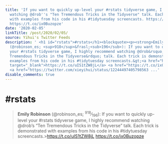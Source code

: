 ```yaml
---
title: 'If you want to quickly up-level your #rstats tidyverse game, I highly recommend
  watching @drob''s "Ten Tremendous Tricks in the Tidyverse" talk. Each trick is demonstrated
  with examples from his code in his #tidytuesday screencasts. https://t.co/uIS1tZW8jL
  https://t.co/ix0Buzopze'
date: '2020-02-05'
linkTitle: /post/2020/02/05/
source: Yihui's Twitter Feeds
description: ' <h1 id="rstats">#rstats</h1><blockquote><p><strong>Emily Robinson</strong>
  (@robinson_es; <sup>918</sup>&frasl;<sub>196</sub>): If you want to quickly up-level
  your #rstats tidyverse game, I highly recommend watching @drob&rsquo;s &ldquo;Ten
  Tremendous Tricks in the Tidyverse&rdquo; talk. Each trick is demonstrated with
  examples from his code in his #tidytuesday screencasts.&gt;<a href="https://t.co/uIS1tZW8jL"
  target="_blank">https://t.co/uIS1tZW8jL</a> <a href="https://t.co/ix0Buzopze" target="_blank">https://t.co/ix0Buzopze</a>
  <a href="https://twitter.com/xieyihui/status/12244497405798563 ...'
disable_comments: true
---
```

 <h1 id="rstats">#rstats</h1><blockquote><p><strong>Emily Robinson</strong> (@robinson_es; <sup>918</sup>&frasl;<sub>196</sub>): If you want to quickly up-level your #rstats tidyverse game, I highly recommend watching @drob&rsquo;s &ldquo;Ten Tremendous Tricks in the Tidyverse&rdquo; talk. Each trick is demonstrated with examples from his code in his #tidytuesday screencasts.&gt;<a href="https://t.co/uIS1tZW8jL" target="_blank">https://t.co/uIS1tZW8jL</a> <a href="https://t.co/ix0Buzopze" target="_blank">https://t.co/ix0Buzopze</a> <a href="https://twitter.com/xieyihui/status/12244497405798563 ...